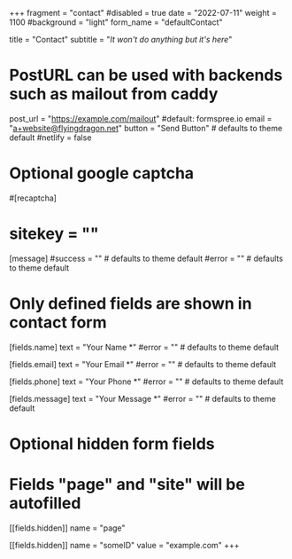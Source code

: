 +++
fragment = "contact"
#disabled = true
date = "2022-07-11"
weight = 1100
#background = "light"
form_name = "defaultContact"

title = "Contact"
subtitle  = "*It won't do anything but it's here*"

# PostURL can be used with backends such as mailout from caddy
post_url = "https://example.com/mailout" #default: formspree.io
email = "a+website@flyingdragon.net"
button = "Send Button" # defaults to theme default
#netlify = false

# Optional google captcha
#[recaptcha]
#  sitekey = ""

[message]
  #success = "" # defaults to theme default
  #error = "" # defaults to theme default

# Only defined fields are shown in contact form
[fields.name]
  text = "Your Name *"
  #error = "" # defaults to theme default

[fields.email]
  text = "Your Email *"
  #error = "" # defaults to theme default

[fields.phone]
  text = "Your Phone *"
  #error = "" # defaults to theme default

[fields.message]
  text = "Your Message *"
  #error = "" # defaults to theme default

# Optional hidden form fields
# Fields "page" and "site" will be autofilled
[[fields.hidden]]
  name = "page"

[[fields.hidden]]
  name = "someID"
  value = "example.com"
+++

